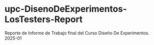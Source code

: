 # upc-DisenoDeExperimentos-LosTesters-Report
Reporte de Informe de Trabajo final del Curso Diseño De Experimentos. 2025-01
